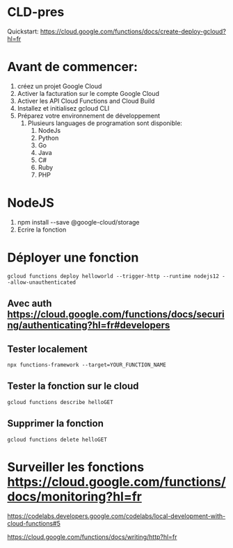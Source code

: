 # CLD-pres

Quickstart: https://cloud.google.com/functions/docs/create-deploy-gcloud?hl=fr

# Avant de commencer:

1. créez un projet Google Cloud
2. Activer la facturation sur le compte Google Cloud
3. Activer les API Cloud Functions and Cloud Build
4. Installez et initialisez gcloud CLI
5. Préparez votre environnement de développement
    1. Plusieurs languages de programation sont disponible:
        1. NodeJs
        2. Python
        3. Go
        4. Java
        5. C#
        6. Ruby
        7. PHP

# NodeJS

1. npm install --save @google-cloud/storage
2. Ecrire la fonction

# Déployer une fonction

`gcloud functions deploy helloworld --trigger-http --runtime nodejs12 --allow-unauthenticated`

## Avec auth https://cloud.google.com/functions/docs/securing/authenticating?hl=fr#developers

## Tester localement

`npx functions-framework --target=YOUR_FUNCTION_NAME`

## Tester la fonction sur le cloud

`gcloud functions describe helloGET`

## Supprimer la fonction

`gcloud functions delete helloGET`

# Surveiller les fonctions https://cloud.google.com/functions/docs/monitoring?hl=fr

https://codelabs.developers.google.com/codelabs/local-development-with-cloud-functions#5

https://cloud.google.com/functions/docs/writing/http?hl=fr
